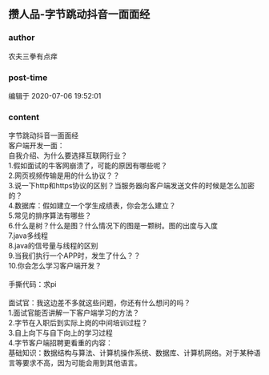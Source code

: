 ## 攒人品-字节跳动抖音一面面经
### author 
农夫三拳有点痒
### post-time 

编辑于  2020-07-06 19:52:01
### content 
<div class="post-topic-des nc-post-content">
 字节跳动抖音一面面经
 <br/>
 客户端开发一面：
 <br/>
 自我介绍、为什么要选择互联网行业？
 <br/>
 1.假如面试的牛客网崩溃了，可能的原因有哪些呢？
 <br/>
 2.网页视频传输是用的什么协议？？
 <br/>
 3.说一下http和https协议的区别？当服务器向客户端发送文件的时候是怎么加密的？
 <br/>
 4.数据库：假如建立一个学生成绩表，你会怎么建立？
 <br/>
 5.常见的排序算法有哪些？
 <br/>
 6.什么是树？什么是图？什么情况下的图是一颗树。图的出度与入度
 <br/>
 7.java多线程
 <br/>
 8.java的信号量与线程的区别
 <br/>
 9.当我们执行一个APP时，发生了什么？？
 <br/>
 10.你会怎么学习客户端开发？
 <br/>
 <br/>
 手撕代码：求pi
 <br/>
 <br/>
 面试官：我这边差不多就这些问题，你还有什么想问的吗？
 <br/>
 1.面试官能否讲解一下客户端学习的方法？
 <br/>
 2.字节在入职后到实际上岗的中间培训过程？
 <br/>
 3.自上向下与自下向上的学习过程
 <br/>
 4.字节客户端招聘更看重的内容：
 <br/>
 <div>
  基础知识：数据结构与算法、计算机操作系统、数据库、计算机网络。对于某种语言等要求不高，因为可能会用到其他语言。
 </div>
 <div>
  <br/>
 </div>
 <br/>
</div>
